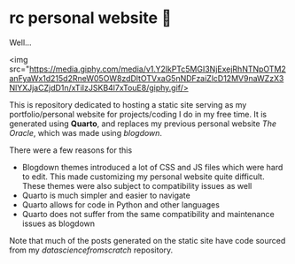 # rc personal website :wave:

Well...

 <img src="https://media.giphy.com/media/v1.Y2lkPTc5MGI3NjExejRhNTNpOTM2anFyaWx1d215d2RneW05OW8zdDltOTVxaG5nNDFzaiZlcD12MV9naWZzX3NlYXJjaCZjdD1n/xTiIzJSKB4l7xTouE8/giphy.gif/>

This is repository dedicated to hosting a static site serving as my portfolio/personal website for projects/coding I do in my free time. 
It is generated using **Quarto**, and replaces my previous personal website *The Oracle*, which was made using *blogdown*.

There were a few reasons for this 

* Blogdown themes introduced a lot of CSS and JS files which were hard to edit. This made customizing my personal website quite difficult. These themes were also subject to compatibility issues as well
* Quarto is much simpler and easier to navigate
* Quarto allows for code in Python and other languages
* Quarto does not suffer from the same compatibility and maintenance issues as blogdown

Note that much of the posts generated on the static site have code sourced from my *datasciencefromscratch* repository.